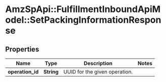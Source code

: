 # AmzSpApi::FulfillmentInboundApiModel::SetPackingInformationResponse

## Properties
Name | Type | Description | Notes
------------ | ------------- | ------------- | -------------
**operation_id** | **String** | UUID for the given operation. | 

